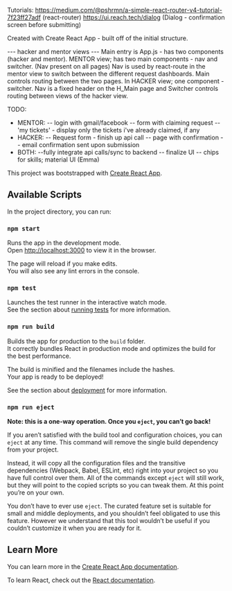 
Tutorials:
https://medium.com/@pshrmn/a-simple-react-router-v4-tutorial-7f23ff27adf (react-router)
https://ui.reach.tech/dialog (Dialog - confirmation screen before submitting)

Created with Create React App - built off of the initial structure.

--- hacker and mentor views ---
Main entry is App.js - has two components (hacker and mentor). 
MENTOR view; has two main components - nav and switcher. (Nav present  on all pages)
Nav is used by react-route in the mentor view to switch between the different request dashboards.
Main controls routing between the two pages.
In HACKER view; one component - switcher. Nav is a fixed header on the H_Main page
and Switcher controls routing between views of the hacker view.

TODO:
- MENTOR: 
		-- login with gmail/facebook
		-- form with claiming request
		-- 'my tickets' - display only the tickets i've already claimed, if any
- HACKER:
		-- Request form - finish up api call 
		-- page with confirmation
		-- email confirmation sent upon submission
- BOTH: 
		--fully integrate api calls/sync to backend
		-- finalize UI
		-- chips for skills; material UI (Emma)


This project was bootstrapped with [Create React App](https://github.com/facebook/create-react-app).

## Available Scripts

In the project directory, you can run:

### `npm start`

Runs the app in the development mode.<br>
Open [http://localhost:3000](http://localhost:3000) to view it in the browser.

The page will reload if you make edits.<br>
You will also see any lint errors in the console.

### `npm test`

Launches the test runner in the interactive watch mode.<br>
See the section about [running tests](https://facebook.github.io/create-react-app/docs/running-tests) for more information.

### `npm run build`

Builds the app for production to the `build` folder.<br>
It correctly bundles React in production mode and optimizes the build for the best performance.

The build is minified and the filenames include the hashes.<br>
Your app is ready to be deployed!

See the section about [deployment](https://facebook.github.io/create-react-app/docs/deployment) for more information.

### `npm run eject`

**Note: this is a one-way operation. Once you `eject`, you can’t go back!**

If you aren’t satisfied with the build tool and configuration choices, you can `eject` at any time. This command will remove the single build dependency from your project.

Instead, it will copy all the configuration files and the transitive dependencies (Webpack, Babel, ESLint, etc) right into your project so you have full control over them. All of the commands except `eject` will still work, but they will point to the copied scripts so you can tweak them. At this point you’re on your own.

You don’t have to ever use `eject`. The curated feature set is suitable for small and middle deployments, and you shouldn’t feel obligated to use this feature. However we understand that this tool wouldn’t be useful if you couldn’t customize it when you are ready for it.

## Learn More

You can learn more in the [Create React App documentation](https://facebook.github.io/create-react-app/docs/getting-started).

To learn React, check out the [React documentation](https://reactjs.org/).
